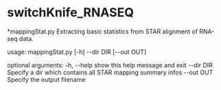 # switchKnife_RNASEQ

*mappingStat.py
Extracting basic statistics from STAR alignment of RNA-seq data.

usage: mappingStat.py [-h] --dir DIR [--out OUT]

optional arguments:
  -h, --help  show this help message and exit
  --dir DIR   Specify a dir which contains all STAR mapping summary infos
  --out OUT   Specify the output filename
